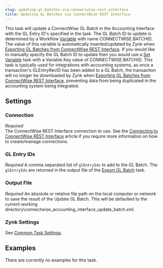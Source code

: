 ```yaml
---
slug: updating-gl-batches-via-connectwise-rest-interface
title: Updating GL Batches via ConnectWise REST Interface
---
```

This task will update a ConnectWise GL Batch in the Accounting Interface with the GL Entry ID's specified in the task. The GL Batch ID to update is determined by a Workflow [Variable](variables) with name CONNECTWISE.BATCHID. The value of this variable is automatically inserted/updated by Zynk when [Exporting GL Batches from ConnectWise REST Interface](exporting-gl-batches-from-connectwise-rest-interface). If you would like to manually specify the GL Batch ID to update then you would use a [Set Variable](set-variable) task with a Variable Key value of CONNECTWISE.BATCHID. This task is typically used for integrations with accounting systems, as once a transaction's GLEntryRecID has been added to a GL Batch, the transaction will no longer be downloaded by Zynk when [Exporting GL Batches from ConnectWise REST Interface](exporting-gl-batches-from-connectwise-rest-interface), preventing data from being duplicated in the accounting system being integrated.

## Settings
### Connection
_Required_  
The ConnectWise REST Interface connection to use. See the [Connecting to ConnectWise REST Interface](connecting-to-connectwise-rest-interface) article if you require more information on how to create/manage connections.

### GL Entry IDs
_Required_
A comma separated list of `glEntryIds` to add to the GL Batch. The `glEntryIds` are returned in the output file of the [Export GL Batch](exporting-gl-batches-from-connectwise-rest-interface) task.

### Output File
_Required_
An absolute or relative file path on the local computer or network to save the result of the Update GL Batch. This will be defaulted to the current working directory\connectwise\_accounting\_interface\_update\_batch.xml.

### Zynk Settings
See [Common Task Settings](common-task-settings).

## Examples
There are currently no examples for this task.
